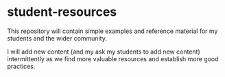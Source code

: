 # student-resources

This repository will contain simple examples and reference material for my students and the wider community.

I will add new content (and my ask my students to add new content) intermittently as we find more valuable resources and establish more good practices.
